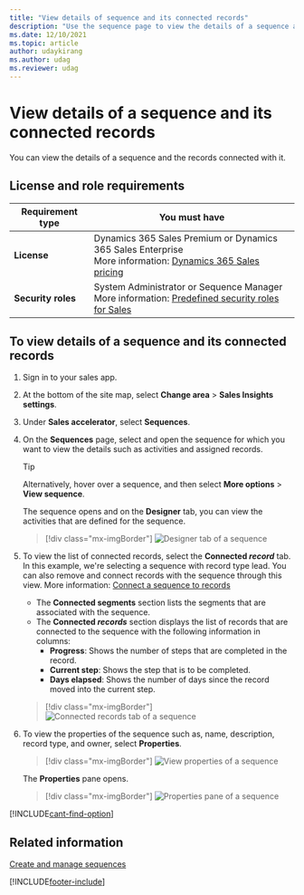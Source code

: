 ```yaml
---
title: "View details of sequence and its connected records"
description: "Use the sequence page to view the details of a sequence and its connected records in sales accelerator in Dynamics 365 Sales."
ms.date: 12/10/2021
ms.topic: article
author: udaykirang
ms.author: udag
ms.reviewer: udag
---
```

# View details of a sequence and its connected records 

You can view the details of a sequence and the records connected with it. 

## License and role requirements
| Requirement type | You must have |
|-----------------------|---------|
| **License** | Dynamics 365 Sales Premium or Dynamics 365 Sales Enterprise <br>More information: [Dynamics 365 Sales pricing](https://dynamics.microsoft.com/sales/pricing/) |
| **Security roles** | System Administrator or Sequence Manager <br>  More information: [Predefined security roles for Sales](security-roles-for-sales.md)|

## To view details of a sequence and its connected records
   
1. Sign in to your sales app.   
2. At the bottom of the site map, select **Change area** > **Sales Insights settings**.   
3. Under **Sales accelerator**, select **Sequences**.   
4. On the **Sequences** page, select and open the sequence for which you want to view the details such as activities and assigned records.    
    
    >[!TIP]
    >Alternatively, hover over a sequence, and then select **More options** > **View sequence**.    

    The sequence opens and on the **Designer** tab, you can view the activities that are defined for the sequence.     

    > [!div class="mx-imgBorder"]
    > ![Designer tab of a sequence](media/sequence-designer-sequence-tab.png "Designer tab of a sequence")     

5. To view the list of connected records, select the **Connected *record*** tab. In this example, we're selecting a sequence with record type lead. You can also remove and connect records with the sequence through this view. More information: [Connect a sequence to records](connect-a-sequence-to-records.md#ContactThroughASequence)   
    - The **Connected segments** section lists the segments that are associated with the sequence.   
    - The **Connected *records*** section displays the list of records that are connected to the sequence with the following information in columns:   
        - **Progress**: Shows the number of steps that are completed in the record.  
        - **Current step**: Shows the step that is to be completed.    
        - **Days elapsed**: Shows the number of days since the record moved into the current step. 

    > [!div class="mx-imgBorder"]
    > ![Connected records tab of a sequence](media/sequence-connected-records-tab.png "Connected records tab of a sequence")         

6. To view the properties of the sequence such as, name, description, record type, and owner, select **Properties**. 
 
    > [!div class="mx-imgBorder"]
    > ![View properties of a sequence](media/sequence-view-properties.png "View properties of a sequence")         

    The **Properties** pane opens.

    > [!div class="mx-imgBorder"]
    > ![Properties pane of a sequence](media/sequence-properties-pane.png "Properties pane of a sequence")    

 
[!INCLUDE[cant-find-option](../includes/cant-find-option.md)]

## Related information

[Create and manage sequences](create-manage-sequences.md)

[!INCLUDE[footer-include](../includes/footer-banner.md)]
